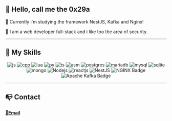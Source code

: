 

## 🍾 Hello, call me the <strong>0x29a</strong>


🔭 Currently i'm studying the framework NestJS, Kafka and Nginx!


💬 I am a web developer full-stack and i like too the area of security.

----

## 🚀 My Skills

<div align="center">
  
  ![js](https://img.shields.io/badge/JavaScript-323330?style=for-the-badge&logo=javascript&logoColor=F7DF1E)
  ![cpp](https://img.shields.io/badge/C%2B%2B-00599C?style=for-the-badge&logo=c%2B%2B&logoColor=white)
  ![lua](https://img.shields.io/badge/Lua-2C2D72?style=for-the-badge&logo=lua&logoColor=white)
  ![py](https://img.shields.io/badge/Python-FFD43B?style=for-the-badge&logo=python&logoColor=white)
  ![ts](https://img.shields.io/badge/TypeScript-007ACC?style=for-the-badge&logo=typescript&logoColor=white)
  ![asm](https://img.shields.io/badge/AssemblyScript-007AAC.svg?style=for-the-badge&logo=AssemblyScript&logoColor=white)
  ![postgres](https://img.shields.io/badge/PostgreSQL-316192?style=for-the-badge&logo=postgresql&logoColor=white)
  ![mariadb](https://img.shields.io/badge/MariaDB-003545?style=for-the-badge&logo=mariadb&logoColor=white)
  ![mysql](https://img.shields.io/badge/MySQL-005C84?style=for-the-badge&logo=mysql&logoColor=white)
  ![sqlite](https://img.shields.io/badge/SQLite-07405E?style=for-the-badge&logo=sqlite&logoColor=white)
  ![mongo](https://img.shields.io/badge/MongoDB-4EA94B?style=for-the-badge&logo=mongodb&logoColor=white)
  ![Nodejs](https://img.shields.io/badge/Node.js-339933?style=for-the-badge&logo=nodedotjs&logoColor=white)
  ![reactjs](https://img.shields.io/badge/React-20232A?style=for-the-badge&logo=react&logoColor=61DAFB)
  ![NestJS](https://img.shields.io/badge/nestjs-%23E0234E.svg?style=for-the-badge&logo=nestjs&logoColor=white)
  ![NGINX Badge](https://img.shields.io/badge/NGINX-009639?logo=nginx&logoColor=fff&style=for-the-badge)
  ![Apache Kafka Badge](https://img.shields.io/badge/Apache%20Kafka-231F20?logo=apachekafka&logoColor=fff&style=for-the-badge)
  


</div>

---

## 📭 Contact 


#### [📧Email](mailto:cartoonbr495@gmail.com)

